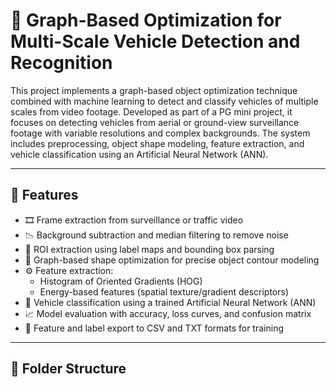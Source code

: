 # 🚗 Graph-Based Optimization for Multi-Scale Vehicle Detection and Recognition

This project implements a graph-based object optimization technique combined with machine learning to detect and classify vehicles of multiple scales from video footage. Developed as part of a PG mini project, it focuses on detecting vehicles from aerial or ground-view surveillance footage with variable resolutions and complex backgrounds. The system includes preprocessing, object shape modeling, feature extraction, and vehicle classification using an Artificial Neural Network (ANN).

---

## 📌 Features

- 🎞️ Frame extraction from surveillance or traffic video
- 📉 Background subtraction and median filtering to remove noise
- 🔳 ROI extraction using label maps and bounding box parsing
- 🔁 Graph-based shape optimization for precise object contour modeling
- ⚙️ Feature extraction:
  - Histogram of Oriented Gradients (HOG)
  - Energy-based features (spatial texture/gradient descriptors)
- 🧠 Vehicle classification using a trained Artificial Neural Network (ANN)
- 📈 Model evaluation with accuracy, loss curves, and confusion matrix
- 💾 Feature and label export to CSV and TXT formats for training

---

## 📂 Folder Structure

